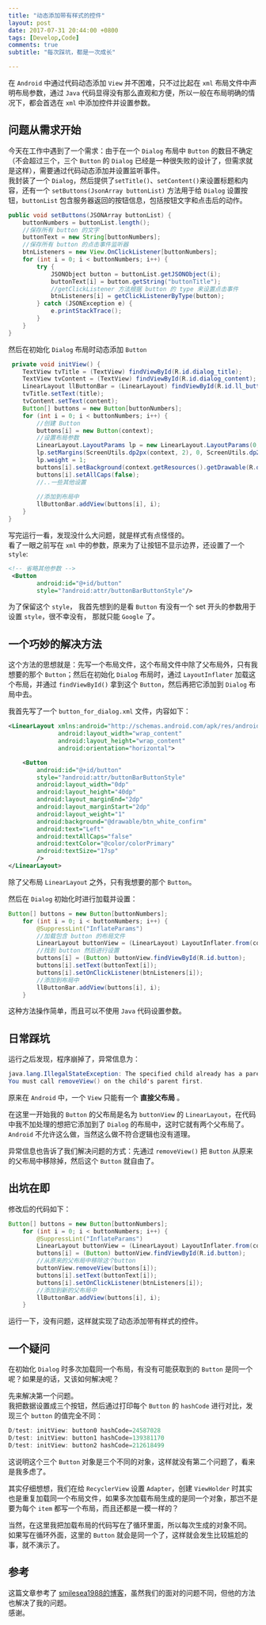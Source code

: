 ```yaml
---
title: "动态添加带有样式的控件"
layout: post
date: 2017-07-31 20:44:00 +0800
tags: [Develop,Code]
comments: true
subtitle: "每次踩坑，都是一次成长"

---
```

在 `Android` 中通过代码动态添加 `View` 并不困难，只不过比起在 `xml` 布局文件中声明布局参数，通过 `Java` 代码显得没有那么直观和方便，所以一般在布局明确的情况下，都会首选在 `xml` 中添加控件并设置参数。  
## 问题从需求开始

今天在工作中遇到了一个需求：由于在一个 `Dialog` 布局中 `Button` 的数目不确定（不会超过三个，三个 `Button` 的 `Dialog` 已经是一种很失败的设计了，但需求就是这样），需要通过代码动态添加并设置监听事件。   
我封装了一个 `Dialog`，然后提供了`setTitle()`、`setContent()`来设置标题和内容，还有一个 `setButtons(JsonArray buttonList)` 方法用于给 `Dialog` 设置按钮，`buttonList` 包含服务器返回的按钮信息，包括按钮文字和点击后的动作。

```java
public void setButtons(JSONArray buttonList) {
    buttonNumbers = buttonList.length();
    //保存所有 button 的文字
    buttonText = new String[buttonNumbers];
    //保存所有 button 的点击事件监听器
    btnListeners = new View.OnClickListener[buttonNumbers];
    for (int i = 0; i < buttonNumbers; i++) {
        try {
            JSONObject button = buttonList.getJSONObject(i);
            buttonText[i] = button.getString("buttonTitle");
            //getClickListener 方法根据 button 的 type 来设置点击事件
            btnListeners[i] = getClickListenerByType(button);
        } catch (JSONException e) {
            e.printStackTrace();
        }
    }
}
```
然后在初始化 `Dialog` 布局时动态添加 `Button`
```java
 private void initView() {
    TextView tvTitle = (TextView) findViewById(R.id.dialog_title);
    TextView tvContent = (TextView) findViewById(R.id.dialog_content);
    LinearLayout llButtonBar = (LinearLayout) findViewById(R.id.ll_buttonBar);
    tvTitle.setText(title);
    tvContent.setText(content);
    Button[] buttons = new Button[buttonNumbers];
    for (int i = 0; i < buttonNumbers; i++) {
        //创建 Button
        buttons[i] = new Button(context);
        //设置布局参数
        LinearLayout.LayoutParams lp = new LinearLayout.LayoutParams(0, ScreenUtils.dp2px(context, 40));
        lp.setMargins(ScreenUtils.dp2px(context, 2), 0, ScreenUtils.dp2px(context, 2), 0);
        lp.weight = 1;
        buttons[i].setBackground(context.getResources().getDrawable(R.drawable.btn_white_confirm));
        buttons[i].setAllCaps(false);
        //..一些其他设置
            
        //添加到布局中    
        llButtonBar.addView(buttons[i], i);
    }
}
```
写完运行一看，发现没什么大问题，就是样式有点怪怪的。  
看了一眼之前写在 `xml` 中的参数，原来为了让按钮不显示边界，还设置了一个 `style`:
```xml
<!-- 省略其他参数 -->
 <Button
        android:id="@+id/button"
        style="?android:attr/buttonBarButtonStyle"/>
```
为了保留这个 `style`， 我首先想到的是看 `Button` 有没有一个 set 开头的参数用于设置 `style`，很不幸没有，
那就只能 `Google` 了。  

## 一个巧妙的解决方法
这个方法的思想就是：先写一个布局文件，这个布局文件中除了父布局外，只有我想要的那个 `Button`；然后在初始化 `Dialog` 布局时，通过 `LayoutInflater` 加载这个布局，并通过 `findViewById()` 拿到这个 `Button`，然后再把它添加到 `Dialog` 布局中去。

我首先写了一个 `button_for_dialog.xml` 文件，内容如下：
```xml
<LinearLayout xmlns:android="http://schemas.android.com/apk/res/android"
              android:layout_width="wrap_content"
              android:layout_height="wrap_content"
              android:orientation="horizontal">

    <Button
        android:id="@+id/button"
        style="?android:attr/buttonBarButtonStyle"
        android:layout_width="0dp"
        android:layout_height="40dp"
        android:layout_marginEnd="2dp"
        android:layout_marginStart="2dp"
        android:layout_weight="1"
        android:background="@drawable/btn_white_confirm"
        android:text="Left"
        android:textAllCaps="false"
        android:textColor="@color/colorPrimary"
        android:textSize="17sp"
        />
</LinearLayout>
```
除了父布局 `LinearLayout` 之外，只有我想要的那个 `Button`。

然后在 `Dialog` 初始化时进行加载并设置：

```java
Button[] buttons = new Button[buttonNumbers];
    for (int i = 0; i < buttonNumbers; i++) {
        @SuppressLint("InflateParams")
        //加载包含 button 的布局文件
        LinearLayout buttonView = (LinearLayout) LayoutInflater.from(context).inflate(R.layout.button_for_dialog, null);
        //找到 button 然后进行设置
        buttons[i] = (Button) buttonView.findViewById(R.id.button);
        buttons[i].setText(buttonText[i]);
        buttons[i].setOnClickListener(btnListeners[i]);
        //添加到布局中
        llButtonBar.addView(buttons[i], i);
    }
``` 
这种方法操作简单，而且可以不使用 `Java` 代码设置参数。   

## 日常踩坑
运行之后发现，程序崩掉了，异常信息为：
```java
java.lang.IllegalStateException: The specified child already has a parent. 
You must call removeView() on the child's parent first.
```
原来在 `Android` 中，一个 `View` 只能有一个 **直接父布局** 。   

在这里一开始我的 `Button` 的父布局是名为 `buttonView` 的 `LinearLayout`，在代码中我不加处理的想把它添加到了 `Dialog` 的布局中，这时它就有两个父布局了。  
`Android` 不允许这么做，当然这么做不符合逻辑也没有道理。   

异常信息也告诉了我们解决问题的方式：先通过 `removeView()` 把 `Button` 从原来的父布局中移除掉，然后这个 `Button` 就自由了。
## 出坑在即
修改后的代码如下：
```java
Button[] buttons = new Button[buttonNumbers];
    for (int i = 0; i < buttonNumbers; i++) {
        @SuppressLint("InflateParams")
        LinearLayout buttonView = (LinearLayout) LayoutInflater.from(context).inflate(R.layout.button_for_dialog, null);
        buttons[i] = (Button) buttonView.findViewById(R.id.button);
        //从原来的父布局中移除这个button
        buttonView.removeView(buttons[i]);
        buttons[i].setText(buttonText[i]);
        buttons[i].setOnClickListener(btnListeners[i]);
        //添加到新的父布局中
        llButtonBar.addView(buttons[i], i);
    }
```   

运行一下，没有问题，这样就实现了动态添加带有样式的控件。
## 一个疑问
在初始化 `Dialog` 时多次加载同一个布局，有没有可能获取到的 `Button` 是同一个呢？如果是的话，又该如何解决呢？

先来解决第一个问题。  
我把数据设置成三个按钮，然后通过打印每个 `Button` 的 `hashCode` 进行对比，发现三个 `button` 的值完全不同：

```java
D/test: initView: button0 hashCode=24587028
D/test: initView: button1 hashCode=139381170
D/test: initView: button2 hashCode=212618499
```
这说明这个三个 `Button` 对象是三个不同的对象，这样就没有第二个问题了，看来是我多虑了。

其实仔细想想，我们在给 `RecyclerView` 设置 `Adapter`，创建 `ViewHolder` 时其实也是重复加载同一个布局文件，如果多次加载布局生成的是同一个对象，那岂不是要为每个 `item` 都写一个布局，而且还都是一模一样的？

当然，在这里我把加载布局的代码写在了循环里面，所以每次生成的对象不同。  
如果写在循环外面，这里的 `Button` 就会是同一个了，这样就会发生比较尴尬的事，就不演示了。
## 参考
这篇文章参考了 [smilesea1988的博客](http://blog.csdn.net/smilesea1988/article/details/8672099)，虽然我们的面对的问题不同，但他的方法也解决了我的问题。  
感谢。
